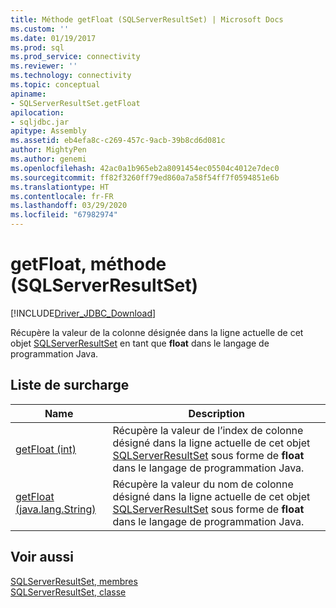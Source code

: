 ```yaml
---
title: Méthode getFloat (SQLServerResultSet) | Microsoft Docs
ms.custom: ''
ms.date: 01/19/2017
ms.prod: sql
ms.prod_service: connectivity
ms.reviewer: ''
ms.technology: connectivity
ms.topic: conceptual
apiname:
- SQLServerResultSet.getFloat
apilocation:
- sqljdbc.jar
apitype: Assembly
ms.assetid: eb4efa8c-c269-457c-9acb-39b8cd6d081c
author: MightyPen
ms.author: genemi
ms.openlocfilehash: 42ac0a1b965eb2a8091454ec05504c4012e7dec0
ms.sourcegitcommit: ff82f3260ff79ed860a7a58f54ff7f0594851e6b
ms.translationtype: HT
ms.contentlocale: fr-FR
ms.lasthandoff: 03/29/2020
ms.locfileid: "67982974"
---
```

# <a name="getfloat-method-sqlserverresultset"></a>getFloat, méthode (SQLServerResultSet)
[!INCLUDE[Driver_JDBC_Download](../../../includes/driver_jdbc_download.md)]

  Récupère la valeur de la colonne désignée dans la ligne actuelle de cet objet [SQLServerResultSet](../../../connect/jdbc/reference/sqlserverresultset-class.md) en tant que **float** dans le langage de programmation Java.  
  
## <a name="overload-list"></a>Liste de surcharge  
  
|Name|Description|  
|----------|-----------------|  
|[getFloat (int)](../../../connect/jdbc/reference/getfloat-method-int-sqlserverresultset.md)|Récupère la valeur de l’index de colonne désigné dans la ligne actuelle de cet objet [SQLServerResultSet](../../../connect/jdbc/reference/sqlserverresultset-class.md) sous forme de **float** dans le langage de programmation Java.|  
|[getFloat (java.lang.String)](../../../connect/jdbc/reference/getfloat-method-java-lang-string-sqlserverresultset.md)|Récupère la valeur du nom de colonne désigné dans la ligne actuelle de cet objet [SQLServerResultSet](../../../connect/jdbc/reference/sqlserverresultset-class.md) sous forme de **float** dans le langage de programmation Java.|  
  
## <a name="see-also"></a>Voir aussi  
 [SQLServerResultSet, membres](../../../connect/jdbc/reference/sqlserverresultset-members.md)   
 [SQLServerResultSet, classe](../../../connect/jdbc/reference/sqlserverresultset-class.md)  
  
  
